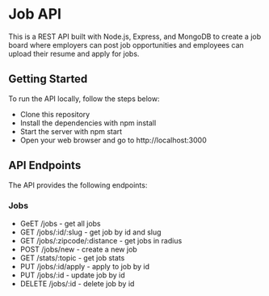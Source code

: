 # Job API

This is a REST API built with Node.js, Express, and MongoDB to create a job board where employers can post job opportunities and employees can upload their resume and apply for jobs.

## Getting Started

To run the API locally, follow the steps below:

- Clone this repository
- Install the dependencies with npm install
- Start the server with npm start
- Open your web browser and go to http://localhost:3000

## API Endpoints

The API provides the following endpoints:

### Jobs

- GeET /jobs - get all jobs
- GET /jobs/:id/:slug - get job by id and slug
- GET /jobs/:zipcode/:distance - get jobs in radius
- POST /jobs/new - create a new job
- GET /stats/:topic - get job stats
- PUT /jobs/:id/apply - apply to job by id
- PUT /jobs/:id - update job by id
- DELETE /jobs/:id - delete job by id
